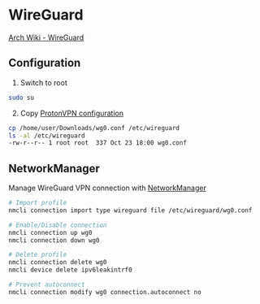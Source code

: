 # WireGuard

[Arch Wiki - WireGuard](https://wiki.archlinux.org/title/WireGuard)

<!-- Configuration {{{-->
## Configuration

1. Switch to root
```sh
sudo su
```

2. Copy [ProtonVPN configuration](https://account.proton.me/u/0/vpn/WireGuard)
```sh
cp /home/user/Downloads/wg0.conf /etc/wireguard
ls -al /etc/wireguard
-rw-r--r-- 1 root root  337 Oct 23 18:00 wg0.conf
```
<!-- }}} -->

<!-- NetworkManager {{{-->
## NetworkManager

Manage WireGuard VPN connection with [NetworkManager](https://wiki.archlinux.org/title/NetworkManager#Usage)

```sh
# Import profile
nmcli connection import type wireguard file /etc/wireguard/wg0.conf

# Enable/Disable connection
nmcli connection up wg0
nmcli connection down wg0

# Delete profile
nmcli connection delete wg0
nmcli device delete ipv6leakintrf0

# Prevent autoconnect
nmcli connection modify wg0 connection.autoconnect no
```
<!-- }}} -->
